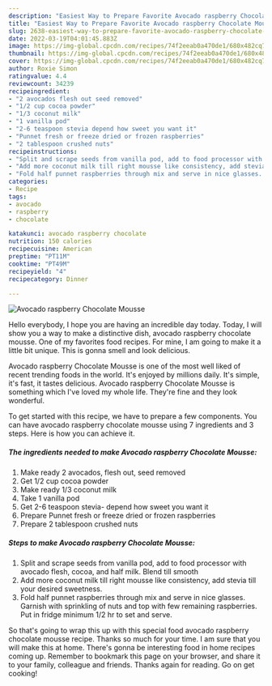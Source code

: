 ```yaml
---
description: "Easiest Way to Prepare Favorite Avocado raspberry Chocolate Mousse"
title: "Easiest Way to Prepare Favorite Avocado raspberry Chocolate Mousse"
slug: 2638-easiest-way-to-prepare-favorite-avocado-raspberry-chocolate-mousse
date: 2022-03-19T04:01:45.883Z
image: https://img-global.cpcdn.com/recipes/74f2eeab0a470de1/680x482cq70/avocado-raspberry-chocolate-mousse-recipe-main-photo.jpg
thumbnail: https://img-global.cpcdn.com/recipes/74f2eeab0a470de1/680x482cq70/avocado-raspberry-chocolate-mousse-recipe-main-photo.jpg
cover: https://img-global.cpcdn.com/recipes/74f2eeab0a470de1/680x482cq70/avocado-raspberry-chocolate-mousse-recipe-main-photo.jpg
author: Roxie Simon
ratingvalue: 4.4
reviewcount: 34239
recipeingredient:
- "2 avocados flesh out seed removed"
- "1/2 cup cocoa powder"
- "1/3 coconut milk"
- "1 vanilla pod"
- "2-6 teaspoon stevia depend how sweet you want it"
- "Punnet fresh or freeze dried or frozen raspberries"
- "2 tablespoon crushed nuts"
recipeinstructions:
- "Split and scrape seeds from vanilla pod, add to food processor with avocado flesh, cocoa, and half milk. Blend till smooth"
- "Add more coconut milk till right mousse like consistency, add stevia till your desired sweetness."
- "Fold half punnet raspberries through mix and serve in nice glasses. Garnish with sprinkling of nuts and top with few remaining raspberries. Put in fridge minimum 1/2 hr to set and serve."
categories:
- Recipe
tags:
- avocado
- raspberry
- chocolate

katakunci: avocado raspberry chocolate 
nutrition: 150 calories
recipecuisine: American
preptime: "PT11M"
cooktime: "PT49M"
recipeyield: "4"
recipecategory: Dinner

---
```



![Avocado raspberry Chocolate Mousse](https://img-global.cpcdn.com/recipes/74f2eeab0a470de1/680x482cq70/avocado-raspberry-chocolate-mousse-recipe-main-photo.jpg)

Hello everybody, I hope you are having an incredible day today. Today, I will show you a way to make a distinctive dish, avocado raspberry chocolate mousse. One of my favorites food recipes. For mine, I am going to make it a little bit unique. This is gonna smell and look delicious.



Avocado raspberry Chocolate Mousse is one of the most well liked of recent trending foods in the world. It's enjoyed by millions daily. It's simple, it's fast, it tastes delicious. Avocado raspberry Chocolate Mousse is something which I've loved my whole life. They're fine and they look wonderful.


To get started with this recipe, we have to prepare a few components. You can have avocado raspberry chocolate mousse using 7 ingredients and 3 steps. Here is how you can achieve it.

<!--inarticleads1-->

##### The ingredients needed to make Avocado raspberry Chocolate Mousse:

1. Make ready 2 avocados, flesh out, seed removed
1. Get 1/2 cup cocoa powder
1. Make ready 1/3 coconut milk
1. Take 1 vanilla pod
1. Get 2-6 teaspoon stevia- depend how sweet you want it
1. Prepare Punnet fresh or freeze dried or frozen raspberries
1. Prepare 2 tablespoon crushed nuts




<!--inarticleads2-->

##### Steps to make Avocado raspberry Chocolate Mousse:

1. Split and scrape seeds from vanilla pod, add to food processor with avocado flesh, cocoa, and half milk. Blend till smooth
1. Add more coconut milk till right mousse like consistency, add stevia till your desired sweetness.
1. Fold half punnet raspberries through mix and serve in nice glasses. Garnish with sprinkling of nuts and top with few remaining raspberries. Put in fridge minimum 1/2 hr to set and serve.




So that's going to wrap this up with this special food avocado raspberry chocolate mousse recipe. Thanks so much for your time. I am sure that you will make this at home. There's gonna be interesting food in home recipes coming up. Remember to bookmark this page on your browser, and share it to your family, colleague and friends. Thanks again for reading. Go on get cooking!
